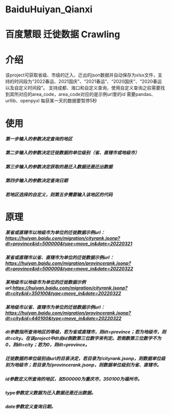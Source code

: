 # BaiduHuiyan_Qianxi
# 百度慧眼 迁徙数据 Crawling

# 介绍
该project可获取省级、市级的迁入、迁出的json数据并自动保存为xlsx文件，支持的时间段为“2022春运、2021国庆”、“2021春运”、“2020国庆”、“2020春运以及自定义时间段”。
支持成都、海口和自定义查询，使用自定义查询之前需要找到其所对应的area_code，area_code对应的是示例url里的id
需要pandas、urllib、openpyxl
每获某一天的数据要暂停5秒

# 使用
##### 第一步输入的参数决定查询的地区
##### 第二步输入的参数决定迁徙数据的单位级别（省、直辖市或地级市）
##### 第三步输入的参数决定获取的是迁入数据还是迁出数据
##### 第四步输入的参数决定查询日期
##### 若地区选择的自定义，则第五步需要输入该地区的代码

# 原理
##### 某省或直辖市以地级市为单位的迁徙数据示例url：https://huiyan.baidu.com/migration/cityrank.jsonp?dt=province&id=500000&type=move_in&date=20220321
##### 某省或直辖市以省、直辖市为单位的迁徙数据示例url：https://huiyan.baidu.com/migration/provincerank.jsonp?dt=province&id=500000&type=move_in&date=20220322
##### 某地级市以地级市为单位的迁徙数据示例url:https://huiyan.baidu.com/migration/cityrank.jsonp?dt=city&id=350100&type=move_in&date=20220322
##### 某地级市以省、直辖市为单位的迁徙数据示例url：https://huiyan.baidu.com/migration/provincerank.jsonp?dt=city&id=440100&type=move_in&date=20220322
##### dt参数指所查询地区的等级，若为省或直辖市，则dt=province；若为地级市，则dt=city。在该project中dt由id倒数第三位数字来判定。若倒数第三位数字不为0，则dt=city；若为0，则dt=province。
##### 迁徙数据的单位级别由url的目录决定，若目录为/cityrank.jsonp，则数据单位级别为地级市；若目录为/provincerank.jsonp，则数据单位级别为省、直辖市。
##### id参数定义所查询的地区，如500000为重庆市，350100为福州市。
##### type参数定义数据为迁入数据还是迁出数据。
##### date参数定义查询日期。

